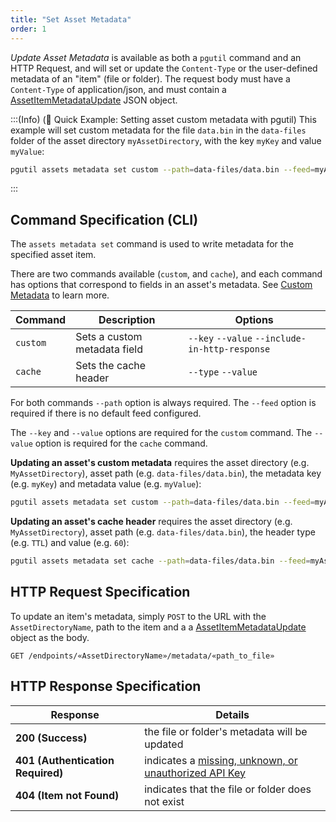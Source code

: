 ```yaml
---
title: "Set Asset Metadata"
order: 1
---
```


*Update Asset Metadata* is available as both a `pgutil` command and an HTTP Request, and will set or update the `Content-Type` or the user-defined metadata of an "item" (file or folder). The request body must have a `Content-Type` of application/json, and must contain a [AssetItemMetadataUpdate](/docs/proget/api/assets#metadata-update) JSON object.

:::(Info) (🚀 Quick Example: Setting asset custom metadata with pgutil)
This example will set custom metadata for the file `data.bin` in the `data-files` folder of the asset directory `myAssetDirectory`, with the key `myKey` and value `myValue`:

```bash
pgutil assets metadata set custom --path=data-files/data.bin --feed=myAssetDirectory --key=myKey --value=myValue
```
:::

## Command Specification (CLI)
The `assets metadata set` command is used to write metadata for the specified asset item.

There are two commands available (`custom`, and `cache`), and each command has options that correspond to fields in an asset's metadata. See [Custom Metadata](/docs/proget/asset-directories-file-storage/what-is-an-asset-directory#custom-metadata) to learn more. 

| Command | Description | Options  |
| --- | --- | --- |
| `custom` | Sets a custom metadata field | `--key` `--value` `--include-in-http-response` |
| `cache`  | Sets the cache header | `--type` `--value` | 

For both commands `--path` option is always required. The `--feed` option is required if there is no default feed configured. 

The `--key` and `--value` options are required for the `custom` command. The `--value` option is required for the `cache` command.

**Updating an asset's custom metadata** requires the asset directory (e.g. `MyAssetDirectory`), asset path (e.g. `data-files/data.bin`), the metadata key (e.g. `myKey`) and metadata value (e.g. `myValue`):

```bash
pgutil assets metadata set custom --path=data-files/data.bin --feed=myAssetDirectory --key=myKey --value=myValue
```

**Updating an asset's cache header** requires the asset directory (e.g. `MyAssetDirectory`), asset path (e.g. `data-files/data.bin`), the header type (e.g. `TTL`) and value (e.g. `60`):

```bash
pgutil assets metadata set cache --path=data-files/data.bin --feed=myAssetDirectory --type=TTL --value=60
```

## HTTP Request Specification
To update an item's metadata, simply `POST` to the URL with the `AssetDirectoryName`, path to the item and a a [AssetItemMetadataUpdate](/docs/proget/api/assets#metadata-update) object as the body.

```plaintext
GET /endpoints/«AssetDirectoryName»/metadata/«path_to_file»
```

## HTTP Response Specification

| Response | Details |
| --- | --- |
| **200 (Success)** | the file or folder's metadata will be updated |
| **401 (Authentication Required)** | indicates a [missing, unknown, or unauthorized API Key](/docs/proget/api/assets#authentication) |
| **404 (Item not Found)** | indicates that the file or folder does not exist |
